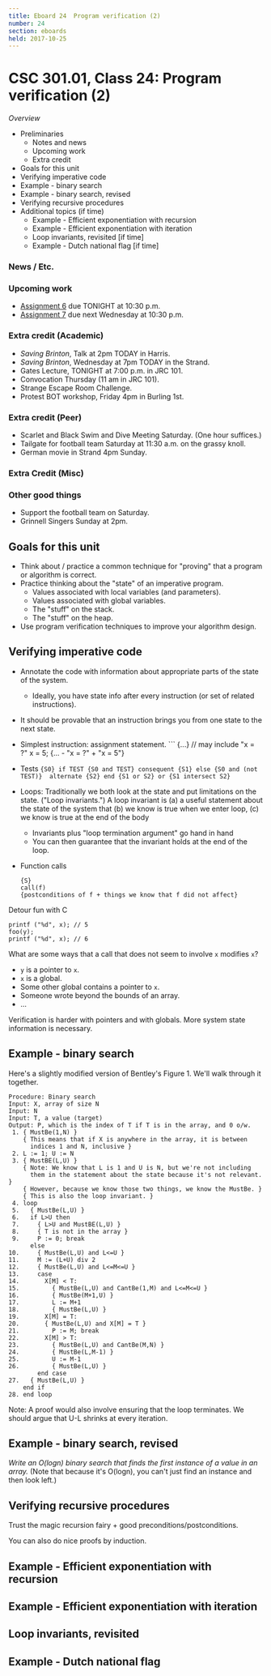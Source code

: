 ```yaml
---
title: Eboard 24  Program verification (2)
number: 24
section: eboards
held: 2017-10-25
---
```

CSC 301.01, Class 24:  Program verification (2)
===============================================

_Overview_

* Preliminaries
    * Notes and news
    * Upcoming work
    * Extra credit
* Goals for this unit
* Verifying imperative code
* Example - binary search
* Example - binary search, revised
* Verifying recursive procedures
* Additional topics (if time)
    * Example - Efficient exponentiation with recursion
    * Example - Efficient exponentiation with iteration
    * Loop invariants, revisited [if time]
    * Example - Dutch national flag [if time]

### News / Etc.

### Upcoming work

* [Assignment 6](../assignments/assignment06) due TONIGHT at 10:30 p.m.
* [Assignment 7](../assignments/assignment07) due next Wednesday at 
  10:30 p.m.

### Extra credit (Academic)

* _Saving Brinton_, Talk at 2pm TODAY in Harris.
* _Saving Brinton_, Wednesday at 7pm TODAY in the Strand.
* Gates Lecture, TONIGHT at 7:00 p.m. in JRC 101.  
* Convocation Thursday (11 am in JRC 101).
* Strange Escape Room Challenge.
* Protest BOT workshop, Friday 4pm in Burling 1st.  

### Extra credit (Peer)

* Scarlet and Black Swim and Dive Meeting Saturday.  (One hour suffices.)
* Tailgate for football team Saturday at 11:30 a.m. on the grassy knoll.
* German movie in Strand 4pm Sunday.

### Extra Credit (Misc)

### Other good things

* Support the football team on Saturday.
* Grinnell Singers Sunday at 2pm.

Goals for this unit
-------------------

* Think about / practice a common technique for "proving" that a program
  or algorithm is correct. 
* Practice thinking about the "state" of an imperative program.
    * Values associated with local variables (and parameters).
    * Values associated with global variables.
    * The "stuff" on the stack.
    * The "stuff" on the heap.
* Use program verification techniques to improve your algorithm design.

Verifying imperative code
-------------------------

* Annotate the code with information about appropriate parts of the
  state of the system.
     * Ideally, you have state info after every instruction
       (or set of related instructions).
* It should be provable that an instruction brings you from one state
  to the next state.
* Simplest instruction: assignment statement.
        ```
        {...} // may include "x = ?"
        x = 5;
        {... - "x = ?" + "x = 5"}

* Tests
        ```
        {S0}
        if TEST
          {S0 and TEST}
          consequent
          {S1}
        else
          {S0 and (not TEST)} 
          alternate
          {S2}
        end
        {S1 or S2} or {S1 intersect S2}
        ```

* Loops: Traditionally we both look at the state and put limitations
  on the state.  ("Loop invariants.")  A loop invariant is (a) a useful
  statement about the state of the system that (b) we know is true
  when we enter loop, (c) we know is true at the end of the body
     * Invariants plus "loop termination argument" go hand in hand
     * You can then guarantee that the invariant holds at the end of
       the loop.
  
* Function calls
    ```
    {S}
    call(f)
    {postconditions of f + things we know that f did not affect}
    ```

Detour fun with C

```
printf ("%d", x); // 5
foo(y);
printf ("%d", x); // 6
```

What are some ways that a call that does not seem to involve `x` modifies
`x`?

* `y` is a pointer to `x`.
* `x` is a global.
* Some other global contains a pointer to `x`.
* Someone wrote beyond the bounds of an array.
* ...

Verification is harder with pointers and with globals.  More system
state information is necessary.

Example - binary search
-----------------------

Here's a slightly modified version of Bentley's Figure 1.  We'll walk 
through it together.

```
Procedure: Binary search
Input: X, array of size N
Input: N
Input: T, a value (target)
Output: P, which is the index of T if T is in the array, and 0 o/w.
 1. { MustBe(1,N) }
    { This means that if X is anywhere in the array, it is between
      indices 1 and N, inclusive }
 2. L := 1; U := N
 3. { MustBE(L,U) }
    { Note: We know that L is 1 and U is N, but we're not including
      them in the statement about the state because it's not relevant. }
    { However, because we know those two things, we know the MustBe. }
    { This is also the loop invariant. }
 4. loop
 5.   { MustBe(L,U) }
 6.   if L>U then
 7.     { L>U and MustBE(L,U) }
 8.     { T is not in the array }
 9.     P := 0; break
      else
10.     { MustBe(L,U) and L<=U }
11.     M := (L+U) div 2
12.     { MustBe(L,U) and L<=M<=U }
13.     case
14.       X[M] < T:
15.         { MustBe(L,U) and CantBe(1,M) and L<=M<=U }
16.         { MustBe(M+1,U) }
17.         L := M+1
18.         { MustBe(L,U) }
19.       X[M] = T:
20.       { MustBe(L,U) and X[M] = T }
21.         P := M; break
22.       X[M] > T:
23.         { MustBe(L,U) and CantBe(M,N) }
24.         { MustBe(L,M-1) }
25.         U := M-1
26.         { MustBe(L,U) }
        end case
27.   { MustBe(L,U) }
    end if
28. end loop
```

Note: A proof would also involve ensuring that the loop terminates.
We should argue that U-L shrinks at every iteration.

Example - binary search, revised
--------------------------------

_Write an O(logn) binary search that finds the *first* instance of a value 
in an array._  (Note that because it's O(logn), you can't just find an
instance and then look left.)

Verifying recursive procedures
------------------------------

Trust the magic recursion fairy + good preconditions/postconditions.

You can also do nice proofs by induction.

Example - Efficient exponentiation with recursion
-------------------------------------------------

Example - Efficient exponentiation with iteration
-------------------------------------------------

Loop invariants, revisited
--------------------------

Example - Dutch national flag
-----------------------------

